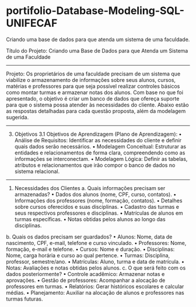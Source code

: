 # portifolio-Database-Modeling-SQL-UNIFECAF
Criando uma base de dados para que atenda um sistema de uma faculdade.

Título do Projeto:
Criando uma Base de Dados para que Atenda um Sistema de uma Faculdade
________________________________________
Projeto:
Os proprietários de uma faculdade precisam de um sistema que viabilize o armazenamento de informações sobre seus alunos, cursos, matérias e professores para que seja possível realizar controles básicos como montar turmas e armazenar notas dos alunos.
Com base no que foi apresentado, o objetivo é criar um banco de dados que ofereça suporte para que o sistema possa atender às necessidades do cliente. Abaixo estão as respostas detalhadas para cada questão proposta, além da modelagem sugerida.
________________________________________
3. Objetivos
3.1 Objetivos de Aprendizagem (Plano de Aprendizagem):
•	Análise de Requisitos: Identificar as necessidades do cliente e definir quais dados serão necessários.
•	Modelagem Conceitual: Estruturar as entidades e relacionamentos de forma clara, compreendendo como as informações se interconectam.
•	Modelagem Lógica: Definir as tabelas, atributos e relacionamentos que irão compor o banco de dados no sistema relacional.
________________________________________
1. Necessidades dos Clientes
a. Quais informações precisam ser armazenadas?
•	Dados dos alunos (nome, CPF, curso, contatos).
•	Informações dos professores (nome, formação, contatos).
•	Detalhes sobre cursos oferecidos e suas disciplinas.
•	Cadastro das turmas e seus respectivos professores e disciplinas.
•	Matrículas de alunos em turmas específicas.
•	Notas obtidas pelos alunos ao longo das disciplinas.


b. Quais os dados precisam ser guardados?
•	Alunos: Nome, data de nascimento, CPF, e-mail, telefone e curso vinculado.
•	Professores: Nome, formação, e-mail e telefone.
•	Cursos: Nome e duração.
•	Disciplinas: Nome, carga horária e curso ao qual pertence.
•	Turmas: Disciplina, professor, semestre/ano.
•	Matrículas: Aluno, turma e data de matrícula.
•	Notas: Avaliações e notas obtidas pelos alunos.
c. O que será feito com os dados posteriormente?
•	Controle acadêmico: Armazenar notas e aprovações.
•	Gestão de professores: Acompanhar a alocação de professores em turmas.
•	Relatórios: Gerar históricos escolares e calcular médias.
•	Planejamento: Auxiliar na alocação de alunos e professores nas turmas futuras.

